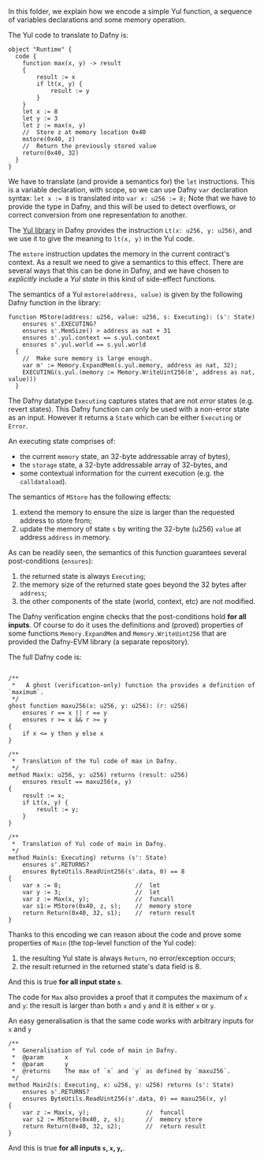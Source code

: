 
In this folder, we explain how we encode a simple Yul function,
a sequence of variables declarations and some memory operation.

The Yul code to translate to Dafny is:

```solidity
object "Runtime" {
  code {
    function max(x, y) -> result 
    {
        result := x
        if lt(x, y) {
            result := y 
        } 
    }
    let x := 8
    let y := 3
    let z := max(x, y)
    //  Store z at memory location 0x40
    mstore(0x40, z)
    //  Return the previously stored value
    return(0x40, 32)
  }
}
```

We have to translate (and provide a semantics for) the `let` instructions.
This is a variable declaration, with scope, so we can use Dafny `var` declaration syntax: `let x := 8` is translated into `var x: u256 := 8;`
Note that we have to provide the type in Dafny, and this will be used to detect overflows, or correct conversion from one representation to another.

The [Yul library](../../Yul/CommonSem.dfy) in Dafny provides the instruction `Lt(x: u256, y: u256)`, and we use it to give the meaning to `lt(x, y)` in the Yul code.

The `mstore` instruction updates the memory in the current contract's context.
As a result we need to give a semantics to this effect.
There are several ways that this can be done in Dafny, and we have chosen to _explicitly_ include a _Yul state_ in this kind of side-effect functions.

The semantics of a Yul `mstore(address, value)` is given by the following Dafny function in the library:

```dafny
function MStore(address: u256, value: u256, s: Executing): (s': State)
    ensures s'.EXECUTING?
    ensures s'.MemSize() > address as nat + 31
    ensures s'.yul.context == s.yul.context
    ensures s'.yul.world == s.yul.world
  {
    //  Make sure memory is large enough.
    var m' := Memory.ExpandMem(s.yul.memory, address as nat, 32);
    EXECUTING(s.yul.(memory := Memory.WriteUint256(m', address as nat, value)))
  }
```

The Dafny datatype `Executing` captures states that are not _error_ states (e.g. revert states). 
This Dafny function can only be used with a non-error state as an input.
However it returns a `State` which can be either `Executing` or `Error`.

An executing state comprises of:

-  the current `memory` state, an 32-byte addressable array of bytes), 
- the `storage` state, a 32-byte addressable array of 32-bytes, and 
- some contextual information for the current execution (e.g. the `calldataload`). 

The semantics of `MStore` has the following effects:

1. extend the memory to ensure the size is larger than the requested address to store from;
2. update the memory of state `s` by writing the 32-byte (u256) `value` at address `address` in memory.

As can be readily seen, the semantics of this function guarantees several post-conditions (`ensures`):

1. the returned state is always `Executing`;
2. the memory size of the returned state goes beyond the 32 bytes after `address`;
3. the other components of the state (world, context, etc) are not modified.

The Dafny verification engine checks that the post-conditions hold **for all inputs**.
Of course to do it uses the definitions and (proved) properties of some functions `Memory.ExpandMem` and `Memory.WriteUint256` that are provided the Dafny-EVM library (a separate repository).

The full Dafny code is:

```dafny

/**
 *   A ghost (verification-only) function tha provides a definition of `maximum`.
 */
ghost function maxu256(x: u256, y: u256): (r: u256)
    ensures r == x || r == y
    ensures r >= x && r >= y
{
    if x <= y then y else x
}

/**
 *  Translation of the Yul code of max in Dafny.
 */
method Max(x: u256, y: u256) returns (result: u256) 
    ensures result == maxu256(x, y)
{
    result := x;
    if Lt(x, y) { 
        result := y;
    }
}

/**
 *  Translation of Yul code of main in Dafny.
 */
method Main(s: Executing) returns (s': State)  
    ensures s'.RETURNS?
    ensures ByteUtils.ReadUint256(s'.data, 0) == 8
{
    var x := 8;                     //  let
    var y := 3;                     //  let
    var z := Max(x, y);             //  funcall
    var s1:= MStore(0x40, z, s);    //  memory store
    return Return(0x40, 32, s1);    //  return result
}
```

Thanks to this encoding we can reason about the code and prove some properties of `Main` (the top-level function of the Yul code):

1. the resulting Yul state is always `Return`, no error/exception occurs;
2. the result returned in the returned state's data field is 8.

And this is true **for all input state `s`**.

The code for `Max` also provides a proof that it computes the maximum of `x` and `y`: the result is larger than both `x` and `y` and it is either `x` or `y`. 

An easy generalisation is that the same code works with arbitrary inputs for `x` and `y`

```dafny
/**
 *  Generalisation of Yul code of main in Dafny.
 *  @param      x 
 *  @param      y 
 *  @returns    The max of `x` and `y` as defined by `maxu256`.
 */
method Main2(s: Executing, x: u256, y: u256) returns (s': State)
    ensures s'.RETURNS?
    ensures ByteUtils.ReadUint256(s'.data, 0) == maxu256(x, y)
{
    var z := Max(x, y);                //  funcall
    var s2 := MStore(0x40, z, s);      //  memory store
    return Return(0x40, 32, s2);       //  return result
}
```
And this is true **for all inputs `s`, `x`, `y`,**.

